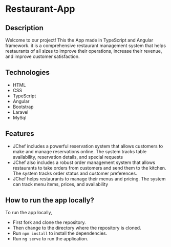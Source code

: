 # Restaurant-App

## Description

Welcome to our project! This the App made in TypeScript and Angular framework. it is a comprehensive restaurant management system that helps restaurants of all sizes to improve their operations, increase their revenue, and improve customer satisfaction.

## Technologies

- HTML
- CSS
- TypeScript
- Angular
- Bootstrap
- Laravel
- MySql

## Features

- JChef includes a powerful reservation system that allows customers to make and manage reservations online. The system tracks table availability, reservation details, and special requests
- JChef also includes a robust order management system that allows restaurants to take orders from customers and send them to the kitchen. The system tracks order status and customer preferences.
- JChef helps restaurants to manage their menus and pricing. The system can track menu items, prices, and availability

## How to run the app locally?

To run the app locally,

- First fork and clone the repository.
- Then change to the directory where the repository is cloned.
- Run `npm install` to install the dependencies.
- Run `ng serve` to run the application.
